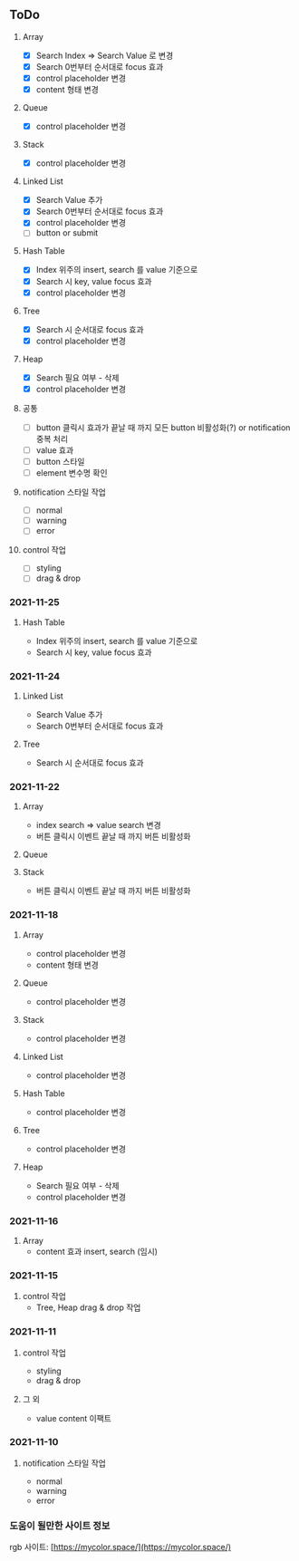 ## ToDo

1. Array

   - [x] Search Index => Search Value 로 변경
   - [x] Search 0번부터 순서대로 focus 효과
   - [x] control placeholder 변경
   - [x] content 형태 변경

1. Queue

   - [x] control placeholder 변경

1. Stack

   - [x] control placeholder 변경

1. Linked List

   - [x] Search Value 추가
   - [x] Search 0번부터 순서대로 focus 효과
   - [x] control placeholder 변경
   - [ ] button or submit

1. Hash Table

   - [x] Index 위주의 insert, search 를 value 기준으로
   - [x] Search 시 key, value focus 효과
   - [x] control placeholder 변경

1. Tree

   - [x] Search 시 순서대로 focus 효과
   - [x] control placeholder 변경

1. Heap

   - [x] Search 필요 여부 - 삭제
   - [x] control placeholder 변경

1. 공통

   - [ ] button 클릭시 효과가 끝날 때 까지 모든 button 비활성화(?) or notification 중복 처리
   - [ ] value 효과
   - [ ] button 스타일
   - [ ] element 변수명 확인

1. notification 스타일 작업

   - [ ] normal
   - [ ] warning
   - [ ] error

1. control 작업
   - [ ] styling
   - [ ] drag & drop

### 2021-11-25

1. Hash Table

   - Index 위주의 insert, search 를 value 기준으로
   - Search 시 key, value focus 효과

### 2021-11-24

1. Linked List

   - Search Value 추가
   - Search 0번부터 순서대로 focus 효과

1. Tree

   - Search 시 순서대로 focus 효과

### 2021-11-22

1. Array

   - index search => value search 변경
   - 버튼 클릭시 이벤트 끝날 때 까지 버튼 비활성화

1. Queue
1. Stack
   - 버튼 클릭시 이벤트 끝날 때 까지 버튼 비활성화

### 2021-11-18

1. Array

   - control placeholder 변경
   - content 형태 변경

1. Queue

   - control placeholder 변경

1. Stack

   - control placeholder 변경

1. Linked List

   - control placeholder 변경

1. Hash Table

   - control placeholder 변경

1. Tree

   - control placeholder 변경

1. Heap
   - Search 필요 여부 - 삭제
   - control placeholder 변경

### 2021-11-16

1. Array
   - content 효과 insert, search (임시)

### 2021-11-15

1. control 작업
   - Tree, Heap drag & drop 작업

### 2021-11-11

1. control 작업

   - styling
   - drag & drop

1. 그 외
   - value content 이팩트

### 2021-11-10

1. notification 스타일 작업

   - normal
   - warning
   - error

### 도움이 될만한 사이트 정보

rgb 사이트: [https://mycolor.space/](https://mycolor.space/)
